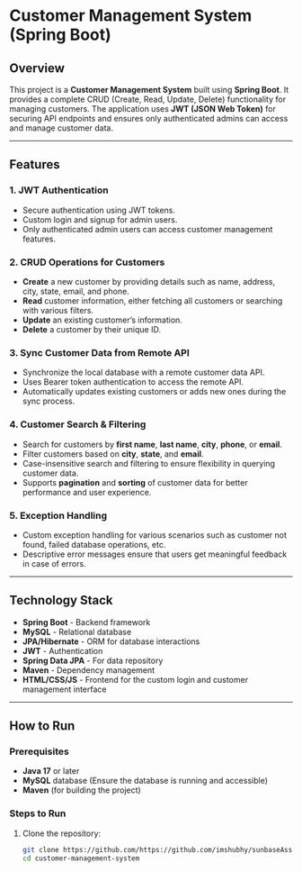 # Customer Management System (Spring Boot)

## Overview
This project is a **Customer Management System** built using **Spring Boot**. It provides a complete CRUD (Create, Read, Update, Delete) functionality for managing customers. The application uses **JWT (JSON Web Token)** for securing API endpoints and ensures only authenticated admins can access and manage customer data.

---

## Features

### 1. **JWT Authentication**
   - Secure authentication using JWT tokens.
   - Custom login and signup for admin users.
   - Only authenticated admin users can access customer management features.

### 2. **CRUD Operations for Customers**
   - **Create** a new customer by providing details such as name, address, city, state, email, and phone.
   - **Read** customer information, either fetching all customers or searching with various filters.
   - **Update** an existing customer’s information.
   - **Delete** a customer by their unique ID.

### 3. **Sync Customer Data from Remote API**
   - Synchronize the local database with a remote customer data API.
   - Uses Bearer token authentication to access the remote API.
   - Automatically updates existing customers or adds new ones during the sync process.

### 4. **Customer Search & Filtering**
   - Search for customers by **first name**, **last name**, **city**, **phone**, or **email**.
   - Filter customers based on **city**, **state**, and **email**.
   - Case-insensitive search and filtering to ensure flexibility in querying customer data.
   - Supports **pagination** and **sorting** of customer data for better performance and user experience.

### 5. **Exception Handling**
   - Custom exception handling for various scenarios such as customer not found, failed database operations, etc.
   - Descriptive error messages ensure that users get meaningful feedback in case of errors.

---

## Technology Stack
- **Spring Boot** - Backend framework
- **MySQL** - Relational database
- **JPA/Hibernate** - ORM for database interactions
- **JWT** - Authentication
- **Spring Data JPA** - For data repository
- **Maven** - Dependency management
- **HTML/CSS/JS** - Frontend for the custom login and customer management interface

---

## How to Run

### Prerequisites
- **Java 17** or later
- **MySQL** database (Ensure the database is running and accessible)
- **Maven** (for building the project)

### Steps to Run
1. Clone the repository:
   ```bash
   git clone https://github.com/https://github.com/imshubhy/sunbaseAssignmentRound/customer-management-system.git
   cd customer-management-system
